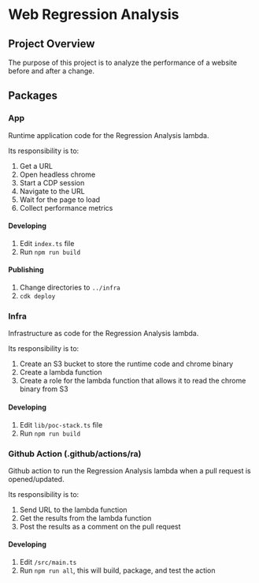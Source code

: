 # Web Regression Analysis

## Project Overview

The purpose of this project is to analyze the performance of a website before and after a change.

## Packages

### App

Runtime application code for the Regression Analysis lambda.

Its responsibility is to:

1. Get a URL
2. Open headless chrome
3. Start a CDP session
4. Navigate to the URL
5. Wait for the page to load
6. Collect performance metrics

#### Developing

1. Edit `index.ts` file
2. Run `npm run build`

#### Publishing

1. Change directories to `../infra`
2. `cdk deploy`

### Infra

Infrastructure as code for the Regression Analysis lambda.

Its responsibility is to:

1. Create an S3 bucket to store the runtime code and chrome binary
2. Create a lambda function
3. Create a role for the lambda function that allows it to read the chrome binary from S3

#### Developing

1. Edit `lib/poc-stack.ts` file
2. Run `npm run build`

### Github Action (.github/actions/ra)

Github action to run the Regression Analysis lambda when a pull request is opened/updated.

Its responsibility is to:

1. Send URL to the lambda function
2. Get the results from the lambda function
3. Post the results as a comment on the pull request

#### Developing

1. Edit `/src/main.ts`
2. Run `npm run all`, this will build, package, and test the action
